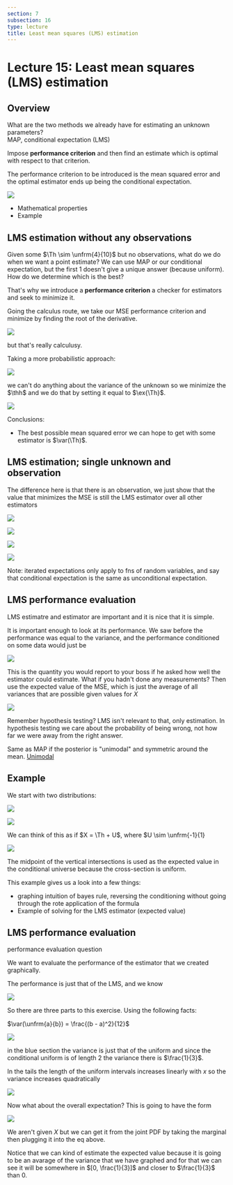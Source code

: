 ```yaml
---
section: 7
subsection: 16
type: lecture
title: Least mean squares (LMS) estimation
---
```


# Lecture 15: Least mean squares (LMS) estimation

$\newcommand{\cnd}[2]{\left.#1\,\middle|\,#2\right.}$
$\newcommand{\pr}[1]{\mathbf{P}\!\left(#1\right)}$
$\newcommand{\cpr}[2]{\pr{ \cnd{#1}{#2} } }$
$\newcommand{\setst}[2]{\left\{#1\,\middle|\,#2\right\}}$
$\newcommand{\ex}[1]{\mathbf{E}\left[#1\right]}$
$\newcommand{\cex}[2]{ \ex{ \cnd{#1}{#2} } }$
$\newcommand{\var}[1]{\text{var}\left(#1\right)}$
$\newcommand{\cvar}[2]{ \var{\cnd{#1}{#2}} }$
$\newcommand{\d}{ \text{d} }$
$\newcommand{\iint}[2]{ \! #1 \,\d #2 }$
$\newcommand{\pmf}[2]{ p_{ #1 }\left( #2 \right) }$
$\newcommand{\cpmf}[3]{ \pmf{ \cnd{#1}{#2} }{#3} }$
$\newcommand{\pdf}[2]{ f_{ #1 }\left( #2 \right)}$
$\newcommand{\cpdf}[3]{ \pdf{ \cnd{ #1 }{ #2 } }{ #3 } }$
$\newcommand{\cdf}[2]{ F_{ #1 }\left( #2 \right)}$
$\newcommand{\if}{\text{if }}$
$\newcommand{\exp}{\text{exp}}$
$\newcommand{\norm}{\mathcal{N}}$
$\DeclareMathOperator{\exp}{exp}$
$\DeclareMathOperator{\cov}{cov}$
$\newcommand{\ninfty}{{-\infty}}$
$\newcommand{\abs}[1]{ \left|#1\right| }$
$\newcommand{\Th}{\Theta}$
$\newcommand{\th}{\theta}$
$\newcommand{\Thh}{\widehat{\Theta}}$
$\newcommand{\thh}{\widehat{\theta}}$
$\newcommand{\map}{\text{MAP}}$
$\newcommand{\lms}{\text{LMS}}$
$\newcommand{\unfrm}[2]{ \mathcal{U}\left( #1, #2 \right) }$

## Overview

What are the two methods we already have for estimating an unknown parameters?  
MAP, conditional expectation (LMS)

Impose **performance criterion** and then find an estimate which is optimal with respect to that criterion.

The performance criterion to be introduced is the mean squared error and the optimal estimator ends up being the conditional expectation.

![](unit7lec16-lms-estimation\6019ddc4dc0bd9f5d482730ced5f0456.png)

* Mathematical properties
* Example

## LMS estimation without any observations

Given some $\Th \sim \unfrm{4}{10}$ but no observations, what do we do when we want a point estimate? We can use MAP or our conditional expectation, but the first 1 doesn't give a unique answer (because uniform). How do we determine which is the best?

That's why we introduce a **performance criterion** a checker for estimators and seek to minimize it.

Going the calculus route, we take our MSE performance criterion and minimize by finding the root of the derivative.

![](unit7lec16-lms-estimation\3d0295d5a98bf94f0c1c1c3ccd9499d1.png)

but that's really calculusy.

Taking a more probabilistic approach:

![](unit7lec16-lms-estimation\f2115862ec793048960fb765f5a6b502.png)

we can't do anything about the variance of the unknown so we minimize the $\thh$ and we do that by setting it equal to $\ex{\Th}$.

![](unit7lec16-lms-estimation\70a4be38772462b37ed7ac7ea6de216d.png)

Conclusions:
* The best possible mean squared error we can hope to get with some estimator is $\var(\Th)$.

## LMS estimation; single unknown and observation

The difference here is that there is an observation, we just show that the value that minimizes the MSE is still the LMS estimator over all other estimators

![](unit7lec16-lms-estimation\1a18fce9d55dad7b05fd9a623b62d37d.png)

![](unit7lec16-lms-estimation\5aadb0f908be402a09ffcf59d16aeda5.png)

![](unit7lec16-lms-estimation\64adbb6d9f7ff51fa003a90ecf556335.png)

![](unit7lec16-lms-estimation\176a046167e0d708aa7989afa5494a81.png)

Note: iterated expectations only apply to fns of random variables, and say that conditional expectation is the same as unconditional expectation.

## LMS performance evaluation

LMS estimatre and estimator are important and it is nice that it is simple.

It is important enough to look at its performance. We saw before the performance was equal to the variance, and the performance conditioned on some data would just be

![](unit7lec16-lms-estimation\9bd5e4759a09fa4812bbbecbca888d0a.png)

This is the quantity you would report to your boss if he asked how well the estimator could estimate. What if you hadn't done any measurements? Then use the expected value of the MSE, which is just the average of all variances that are possible given values for $X$

![](unit7lec16-lms-estimation\a697d17c0aa2ed5590368c10c900b6eb.png)

Remember hypothesis testing? LMS isn't relevant to that, only estimation. In hypothesis testing we care about the probability of being wrong, not how far we were away from the right answer.

Same as MAP if the posterior is "unimodal" and symmetric around the mean. [Unimodal](https://en.wikipedia.org/wiki/Unimodality)

## Example

We start with two distributions:

![](unit7lec16-lms-estimation\0cc27ed181d436e1849c4ad9397a0969.png)

![](unit7lec16-lms-estimation\10111defafbdecabef7f9c2ebf8f81d4.png)

We can think of this as if $X = \Th + U$, where $U \sim \unfrm{-1}{1}

![](unit7lec16-lms-estimation\5afc0d82f88245593b3d13df2ec832ba.png)

The midpoint of the vertical intersections is used as the expected value in the conditional universe because the cross-section is uniform.

This example gives us a look into a few things:
* graphing intuition of bayes rule, reversing the conditioning without going through the rote application of the formula
* Example of solving for the LMS estimator (expected value)

## LMS performance evaluation

performance evaluation question

We want to evaluate the performance of the estimator that we created graphically.

The performance is just that of the LMS, and we know

![](unit7lec16-lms-estimation\ae7845e467a387aa70921a96838291cb.png)

So there are three parts to this exercise. Using the following facts:

$\var(\unfrm{a}{b}) = \frac{(b - a)^2}{12}$

![](unit7lec16-lms-estimation\188794da637c1d6f46e7f34bee88a656.png)

in the blue section the variance is just that of the uniform and since the conditional uniform is of length 2 the variance there is $\frac{1}{3}$.

In the tails the length of the uniform intervals increases linearly with $x$ so the variance increases quadratically

![](unit7lec16-lms-estimation\ee29692a8b6b2bbad06ef8e9177a996d.png)

Now what about the overall expectation? This is going to have the form

![](unit7lec16-lms-estimation\ea008b614043d16fc4edd86c9a276f8d.png)

We aren't given $X$ but we can get it from the joint PDF by taking the marginal then plugging it into the eq above.

Notice that we can kind of estimate the expected value because it is going to be an avarage of the variance that we have graphed and for that we can see it will be somewhere in $[0, \frac{1}{3}]$ and closer to $\frac{1}{3}$ than 0.
